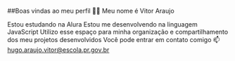 ##Boas vindas ao meu perfil 💙💙
Meu nome é Vitor Araujo

Estou estudando na Alura
Estou me desenvolvendo na linguagem JavaScript
Utilizo esse espaço para minha organização e compartilhamento dos meu projetos desenvolvidos
Você pode entrar em contato comigo 📫
hugo.araujo.vitor@escola.pr.gov.br

